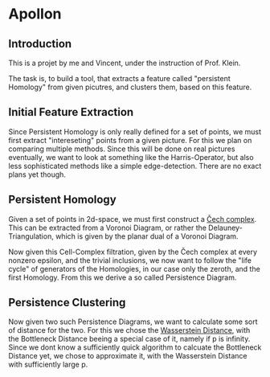 # Apollon

## Introduction

This is a projet by me and Vincent, under the instruction of Prof. Klein. 

The task is, to build a tool, that extracts a feature called "persistent Homology" from given picutres, and clusters them, based on this feature.

## Initial Feature Extraction

Since Persistent Homology is only really defined for a set of points, we must first extract "intereseting" points from a given picture. For this we plan on comparing multiple methods. Since this will be done on real pictures eventually, we want to look at something like the Harris-Operator, but also less sophisticated methods like a simple edge-detection. There are no exact plans yet though.

## Persistent Homology

Given a set of points in 2d-space, we must first construct a [Čech complex](https://en.wikipedia.org/wiki/%C4%8Cech_complex). This can be extracted from a Voronoi Diagram, or rather the Delauney-Triangulation, which is given by the planar dual of a Voronoi Diagram.

Now given this Cell-Complex filtration, given by the Čech complex at every nonzero epsilon, and the trivial inclusions, we now want to follow the "life cycle" of generators of the Homologies, in our case only the zeroth, and the first Homology. From this we derive a so called Persistence Diagram.

## Persistence Clustering

Now given two such Persistence Diagrams, we want to calculate some sort of distance for the two. For this we chose the [Wasserstein Distance](https://en.wikipedia.org/wiki/Wasserstein_metric), with the Bottleneck Distance beeing a special case of it, namely if p is infinity. Since we dont know a sufficiently quick algorithm to calcuate the Bottleneck Distance yet, we chose to approximate it, with the Wasserstein Distance with sufficiently large p.
